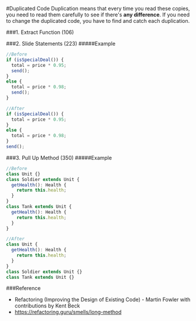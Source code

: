 #Duplicated Code
Duplication means that every time you read these copies, you need to read them carefully to see if there's **any difference**. If you need to change the duplicated code, you have to find and catch each duplication.

###1. Extract Function (106)

###2. Slide Statements (223)
#####Example
```typescript
//Before
if (isSpecialDeal()) {
  total = price * 0.95;
  send();
}
else {
  total = price * 0.98;
  send();
}

//After
if (isSpecialDeal()) {
  total = price * 0.95;
}
else {
  total = price * 0.98;
}
send();
```

###3. Pull Up Method (350)
#####Example
```typescript
//Before
class Unit {}
class Soldier extends Unit {
  getHealth(): Health {
    return this.health;
  }
}
class Tank extends Unit {
  getHealth(): Health {
    return this.health;
  }
}

//After
class Unit {
  getHealth(): Health {
    return this.health;
  }
}
class Soldier extends Unit {}
class Tank extends Unit {}
```

###Reference
- Refactoring (Improving the Design of Existing Code) - Martin Fowler with contributions by Kent Beck
- https://refactoring.guru/smells/long-method
